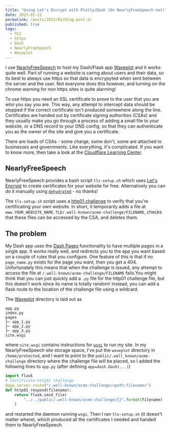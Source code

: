 ```yaml
---
title: "Using Let's Encrypt with Plotly/Dash (On NearlyFreeSpeech.net)"
date: 2023-01-12
permalink: /posts/2023/01/blog-post-2/
published: true
tags:
  - TLS
  - https
  - Dash
  - NearlyFreeSpeech
  - Waveplot
---
```



I use [NearlyFreeSpeech](https://www.nearlyfreespeech.net) to host my Dash/Flask app [Waveplot](https://www.waveplot.com) and it works quite well. Part of running a website is caring about users and their data, so its best to always use https so that data is encrypyted when sent between the server and the user. Not everyone does this however, and turning on the chrome warning for non https sites is quite alarming!

To use https you need an SSL certificate to prove to the user that you are who you say you are. This way, any attempt to intercept data should be stopped if the correct certificate isn't produced somewhere along the line. Certificates are handed out by certificate signing authorities (CSAs) and they usually make you go through a process of adding a small file to your website, or a DNS record to your DNS config, so that they can authenticate you as the owner of the site and give you a certificate.

There are loads of CSAs - some charge, some don't, some are attached to businesses and governments. Like everything, it's complicated. If you want to know more, then take a look at the [Cloudflare Learning Center](https://www.cloudflare.com/en-gb/learning/).

## NearlyFreeSpeech

NearlyFreeSpeech provides a bash script `tls-setup.sh` which uses [Let's Encrypt](https://letsencrypt.org/) to create certificates for your website for free. Alternatively you can do it manually using [`dehydrated`](https://github.com/dehydrated-io/dehydrated) - no thanks! 

The `tls-setup.sh` script uses a [http01 challenge](https://letsencrypt.org/docs/challenge-types/) to verify that you're certificating your own website. In short, it temporarily adds a file at `www.YOUR_WEBSITE_NAME.TLD/.well-known/acme-challenge/FILENAME`, checks that these files can be accessed by the CSA, and deletes them.

## The problem

My Dash app uses the [Dash Pages](https://dash.plotly.com/urls) functionality to have multiple pages in a single app. It works really well, and redirects you to the app you want based on a couple of rules that you configure. One feature of this is that if no `page_name.py` exists for the page you want, then you get a 404. Unfortunately this means that when the challenge is issued, any attempt to access the file at `/.well-known/acme-challenge/FILENAME` fails.You might think that you can just quickly add a `.py` file for the http01 challenge file, but this doesn't work since its name is totally random! Instead, you can add a flask route to the location of the challenge file using a wildcard.

The [Waveplot](https://www.gitlab.com/jonkragskow/waveplot) directory is laid out as
```
app.py
index.py
pages
├─ app_1.py
├─ app_2.py
├─ app_3.py
site.wsgi
```
where `site.wsgi` contains instructions for [`wsgi`](https://wsgi.readthedocs.io/en/latest/what.html) to run my site. In my NearlyFreeSpeech site storage space, I've put the `waveplot` directory in `/home/protected`, and I want to point to the `public/.well_known/acme-challenge` directory where the challenge file will be placed, so I added the following lines to `app.py` (after defining `app=dash.Dash(...)`)

```python
import flask
# Certificate http01 challenge
@app.server.route("/.well-known/acme-challenge/<path:filename>")
def http01_respond(filename):
    return flask.send_file(
        "../../public/.well-known/acme-challenge/{}".format(filename)
    )
```

and restarted the daemon running `wsgi`. Then I ran `tls-setup.sh` (it doesn't matter where), which produced all the certificates I needed and handed them to NearlyFreeSpeech.